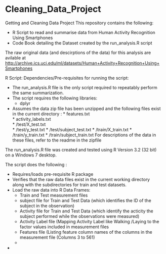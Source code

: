 # Cleaning_Data_Project
Getting and Cleaning Data Project
This repository contains the following:

* R Script to read and summarise data from Human Activity Recognition Using Smartphones
* Code Book detailing the Dataset created by the run_analysis.R script


The raw original data (and descirptions of the data) for  this analysis  are avilable at http://archive.ics.uci.edu/ml/datasets/Human+Activity+Recognition+Using+Smartphones  


R Script:
Dependencies/Pre-requisites for running the script:

* The run_analysis.R file is the only script required to repeatably perform the same summarization. 
* The script requires the following libraries:
    * dplyr
* Assumes the data zip file has been unzipped and the following files exist in the current directory :
      *     features.txt            
      *     activity_labels.txt     
      *     /test/X_test.txt        
      *     /test/y_test.txt
      *     /test/subject_test.txt
      *     /train/X_train.txt
      *     /train/y_train.txt
      *     /train/subject_train.txt
      For descriptions of the data in these files, refer to the readme in the zipfile   


The run_analysis.R file was created and tested using R Version 3.2 (32 bit) on a Windows 7 desktop.


The script does the following :
*  Requires/loads  pre-requisite R package
*  Verifies that the raw data files exist in the current working directory along with the subdirectories for train and test datasets.
*  Load the raw data into R Data Frames:
      * Train and Test measurement files
      * subject file for Train and Test Data (which identifies the  ID of the subject in the observation)
      * Activity file for Train and Test Data (which identify the acticity the subject performed while the observations were measured)
      * Activity Label file (Mapping Activity Label like Walking /Laying to the factor values included in measurement files
      * Features file (Listing feature column names of the columns in the measurement file (Columns 3 to 561)
      * 
*  



